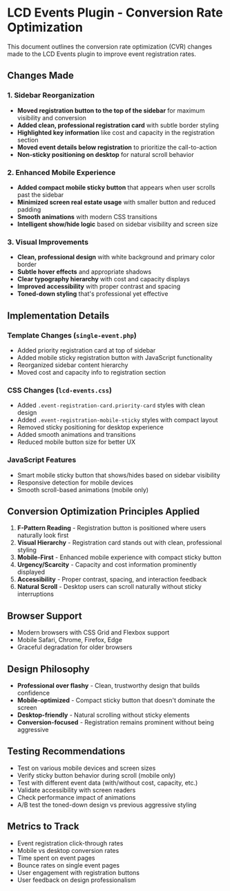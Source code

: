 # LCD Events Plugin - Conversion Rate Optimization

This document outlines the conversion rate optimization (CVR) changes made to the LCD Events plugin to improve event registration rates.

## Changes Made

### 1. Sidebar Reorganization
- **Moved registration button to the top of the sidebar** for maximum visibility and conversion
- **Added clean, professional registration card** with subtle border styling
- **Highlighted key information** like cost and capacity in the registration section
- **Moved event details below registration** to prioritize the call-to-action
- **Non-sticky positioning on desktop** for natural scroll behavior

### 2. Enhanced Mobile Experience
- **Added compact mobile sticky button** that appears when user scrolls past the sidebar
- **Minimized screen real estate usage** with smaller button and reduced padding
- **Smooth animations** with modern CSS transitions
- **Intelligent show/hide logic** based on sidebar visibility and screen size

### 3. Visual Improvements
- **Clean, professional design** with white background and primary color border
- **Subtle hover effects** and appropriate shadows
- **Clear typography hierarchy** with cost and capacity displays
- **Improved accessibility** with proper contrast and spacing
- **Toned-down styling** that's professional yet effective

## Implementation Details

### Template Changes (`single-event.php`)
- Added priority registration card at top of sidebar
- Added mobile sticky registration button with JavaScript functionality
- Reorganized sidebar content hierarchy
- Moved cost and capacity info to registration section

### CSS Changes (`lcd-events.css`)
- Added `.event-registration-card.priority-card` styles with clean design
- Added `.event-registration-mobile-sticky` styles with compact layout
- Removed sticky positioning for desktop experience
- Added smooth animations and transitions
- Reduced mobile button size for better UX

### JavaScript Features
- Smart mobile sticky button that shows/hides based on sidebar visibility
- Responsive detection for mobile devices
- Smooth scroll-based animations (mobile only)

## Conversion Optimization Principles Applied

1. **F-Pattern Reading** - Registration button is positioned where users naturally look first
2. **Visual Hierarchy** - Registration card stands out with clean, professional styling
3. **Mobile-First** - Enhanced mobile experience with compact sticky button
4. **Urgency/Scarcity** - Capacity and cost information prominently displayed
5. **Accessibility** - Proper contrast, spacing, and interaction feedback
6. **Natural Scroll** - Desktop users can scroll naturally without sticky interruptions

## Browser Support
- Modern browsers with CSS Grid and Flexbox support
- Mobile Safari, Chrome, Firefox, Edge
- Graceful degradation for older browsers

## Design Philosophy
- **Professional over flashy** - Clean, trustworthy design that builds confidence
- **Mobile-optimized** - Compact sticky button that doesn't dominate the screen
- **Desktop-friendly** - Natural scrolling without sticky elements
- **Conversion-focused** - Registration remains prominent without being aggressive

## Testing Recommendations
- Test on various mobile devices and screen sizes
- Verify sticky button behavior during scroll (mobile only)
- Test with different event data (with/without cost, capacity, etc.)
- Validate accessibility with screen readers
- Check performance impact of animations
- A/B test the toned-down design vs previous aggressive styling

## Metrics to Track
- Event registration click-through rates
- Mobile vs desktop conversion rates
- Time spent on event pages
- Bounce rates on single event pages
- User engagement with registration buttons
- User feedback on design professionalism 